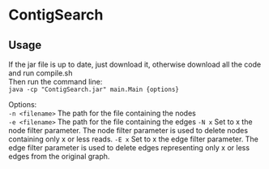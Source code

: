 ContigSearch
=============

Usage
----------
If the jar file is up to date, just download it, otherwise download all the code and run compile.sh  
Then run the command line:  
`java -cp "ContigSearch.jar" main.Main {options}`  
  
Options:  
`-n <filename>` The path for the file containing the nodes  
`-e <filename>` The path for the file containing the edges
`-N x` Set to x the node filter parameter. The node filter parameter is used to delete nodes
containing only x or less reads.
`-E x` Set to x the edge filter parameter. The edge filter parameter is used to delete edges
representing only x or less edges from the original graph.  
